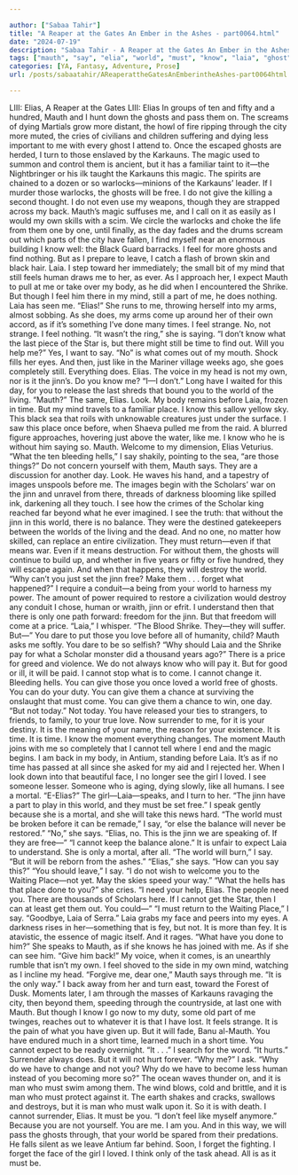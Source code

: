 ```yaml
---

author: ["Sabaa Tahir"]
title: "A Reaper at the Gates An Ember in the Ashes - part0064.html"
date: "2024-07-19"
description: "Sabaa Tahir - A Reaper at the Gates An Ember in the Ashes"
tags: ["mauth", "say", "elia", "world", "must", "know", "laia", "ghost", "feel", "time", "jinni", "one", "come", "see", "magic", "give", "like", "karkauns", "back", "day", "part", "mind", "still", "human", "place"]
categories: [YA, Fantasy, Adventure, Prose]
url: /posts/sabaatahir/AReaperattheGatesAnEmberintheAshes-part0064html

---
```



LIII: Elias, A Reaper at the Gates
LIII: Elias
In groups of ten and fifty and a hundred, Mauth and I hunt down the ghosts and pass them on. The screams of dying Martials grow more distant, the howl of fire ripping through the city more muted, the cries of civilians and children suffering and dying less important to me with every ghost I attend to.
Once the escaped ghosts are herded, I turn to those enslaved by the Karkauns. The magic used to summon and control them is ancient, but it has a familiar taint to it—the Nightbringer or his ilk taught the Karkauns this magic. The spirits are chained to a dozen or so warlocks—minions of the Karkauns’ leader. If I murder those warlocks, the ghosts will be free.
I do not give the killing a second thought. I do not even use my weapons, though they are strapped across my back. Mauth’s magic suffuses me, and I call on it as easily as I would my own skills with a scim. We circle the warlocks and choke the life from them one by one, until finally, as the day fades and the drums scream out which parts of the city have fallen, I find myself near an enormous building I know well: the Black Guard barracks.
I feel for more ghosts and find nothing. But as I prepare to leave, I catch a flash of brown skin and black hair.
Laia.
I step toward her immediately; the small bit of my mind that still feels human draws me to her, as ever. As I approach her, I expect Mauth to pull at me or take over my body, as he did when I encountered the Shrike. But though I feel him there in my mind, still a part of me, he does nothing.
Laia has seen me. “Elias!” She runs to me, throwing herself into my arms, almost sobbing. As she does, my arms come up around her of their own accord, as if it’s something I’ve done many times. I feel strange. No, not strange.
I feel nothing.
“It wasn’t the ring,” she is saying. “I don’t know what the last piece of the Star is, but there might still be time to find out. Will you help me?”
Yes, I want to say.
“No” is what comes out of my mouth.
Shock fills her eyes. And then, just like in the Mariner village weeks ago, she goes completely still. Everything does.
Elias.
The voice in my head is not my own, nor is it the jinn’s.
Do you know me?
“I—I don’t.”
Long have I waited for this day, for you to release the last shreds that bound you to the world of the living.
“Mauth?”
The same, Elias. Look.
My body remains before Laia, frozen in time. But my mind travels to a familiar place. I know this sallow yellow sky. This black sea that roils with unknowable creatures just under the surface. I saw this place once before, when Shaeva pulled me from the raid.
A blurred figure approaches, hovering just above the water, like me. I know who he is without him saying so. Mauth.
Welcome to my dimension, Elias Veturius.
“What the ten bleeding hells,” I say shakily, pointing to the sea, “are those things?”
Do not concern yourself with them, Mauth says. They are a discussion for another day. Look. He waves his hand, and a tapestry of images unspools before me.
The images begin with the Scholars’ war on the jinn and unravel from there, threads of darkness blooming like spilled ink, darkening all they touch. I see how the crimes of the Scholar king reached far beyond what he ever imagined.
I see the truth: that without the jinn in this world, there is no balance. They were the destined gatekeepers between the worlds of the living and the dead. And no one, no matter how skilled, can replace an entire civilization.
They must return—even if that means war. Even if it means destruction. For without them, the ghosts will continue to build up, and whether in five years or fifty or five hundred, they will escape again. And when that happens, they will destroy the world.
“Why can’t you just set the jinn free? Make them . . . forget what happened?”
I require a conduit—a being from your world to harness my power. The amount of power required to restore a civilization would destroy any conduit I chose, human or wraith, jinn or efrit.
I understand then that there is only one path forward: freedom for the jinn. But that freedom will come at a price.
“Laia,” I whisper. “The Blood Shrike. They—they will suffer. But—”
You dare to put those you love before all of humanity, child? Mauth asks me softly. You dare to be so selfish?
“Why should Laia and the Shrike pay for what a Scholar monster did a thousand years ago?”
There is a price for greed and violence. We do not always know who will pay it. But for good or ill, it will be paid.
I cannot stop what is to come. I cannot change it. Bleeding hells.
You can give those you once loved a world free of ghosts. You can do your duty. You can give them a chance at surviving the onslaught that must come. You can give them a chance to win, one day.
“But not today.”
Not today. You have released your ties to strangers, to friends, to family, to your true love. Now surrender to me, for it is your destiny. It is the meaning of your name, the reason for your existence. It is time.
It is time.
I know the moment everything changes. The moment Mauth joins with me so completely that I cannot tell where I end and the magic begins. I am back in my body, in Antium, standing before Laia. It’s as if no time has passed at all since she asked for my aid and I rejected her.
When I look down into that beautiful face, I no longer see the girl I loved. I see someone lesser. Someone who is aging, dying slowly, like all humans. I see a mortal.
“E-Elias?”
The girl—Laia—speaks, and I turn to her.
“The jinn have a part to play in this world, and they must be set free.” I speak gently because she is a mortal, and she will take this news hard. “The world must be broken before it can be remade,” I say, “or else the balance will never be restored.”
“No,” she says. “Elias, no. This is the jinn we are speaking of. If they are free—”
“I cannot keep the balance alone.” It is unfair to expect Laia to understand. She is only a mortal, after all. “The world will burn,” I say. “But it will be reborn from the ashes.”
“Elias,” she says. “How can you say this?”
“You should leave,” I say. “I do not wish to welcome you to the Waiting Place—not yet. May the skies speed your way.”
“What the hells has that place done to you?” she cries. “I need your help, Elias. The people need you. There are thousands of Scholars here. If I cannot get the Star, then I can at least get them out. You could—”
“I must return to the Waiting Place,” I say. “Goodbye, Laia of Serra.”
Laia grabs my face and peers into my eyes. A darkness rises in her—something that is fey, but not. It is more than fey. It is atavistic, the essence of magic itself. And it rages.
“What have you done to him?” She speaks to Mauth, as if she knows he has joined with me. As if she can see him. “Give him back!”
My voice, when it comes, is an unearthly rumble that isn’t my own. I feel shoved to the side in my own mind, watching as I incline my head. “Forgive me, dear one,” Mauth says through me. “It is the only way.”
I back away from her and turn east, toward the Forest of Dusk. Moments later, I am through the masses of Karkauns ravaging the city, then beyond them, speeding through the countryside, at last one with Mauth.
But though I know I go now to my duty, some old part of me twinges, reaches out to whatever it is that I have lost. It feels strange.
It is the pain of what you have given up. But it will fade, Banu al-Mauth. You have endured much in a short time, learned much in a short time. You cannot expect to be ready overnight.
“It . . .” I search for the word. “It hurts.”
Surrender always does. But it will not hurt forever.
“Why me?” I ask. “Why do we have to change and not you? Why do we have to become less human instead of you becoming more so?”
The ocean waves thunder on, and it is man who must swim among them. The wind blows, cold and brittle, and it is man who must protect against it. The earth shakes and cracks, swallows and destroys, but it is man who must walk upon it. So it is with death. I cannot surrender, Elias. It must be you.
“I don’t feel like myself anymore.”
Because you are not yourself. You are me. I am you. And in this way, we will pass the ghosts through, that your world be spared from their predations.
He falls silent as we leave Antium far behind. Soon, I forget the fighting. I forget the face of the girl I loved. I think only of the task ahead.
All is as it must be.
